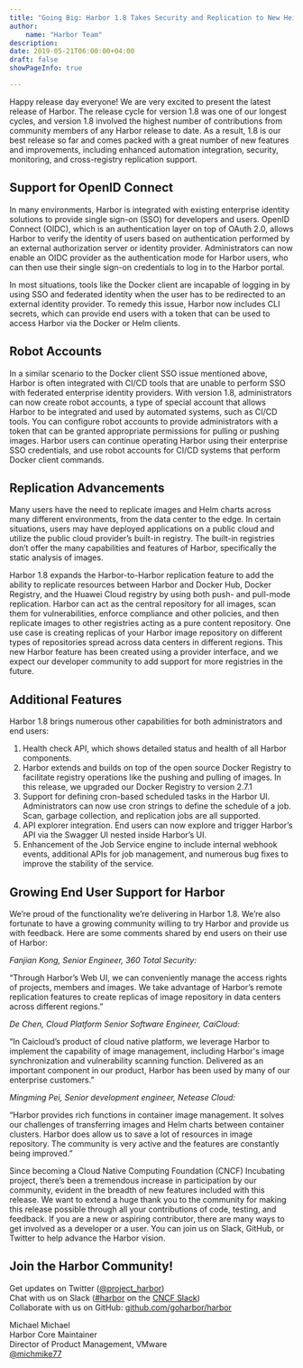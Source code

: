 ```yaml
---
title: "Going Big: Harbor 1.8 Takes Security and Replication to New Heights"
author:
    name: "Harbor Team"
description:
date: 2019-05-21T06:00:00+04:00
draft: false
showPageInfo: true

---
```


Happy release day everyone! We are very excited to present the latest release of Harbor. The release cycle for version 1.8 was one of our longest cycles, and version 1.8 involved the highest number of contributions from community members of any Harbor release to date. As a result, 1.8 is our best release so far and comes packed with a great number of new features and improvements, including enhanced automation integration, security, monitoring, and cross-registry replication support.

## Support for OpenID Connect

In many environments, Harbor is integrated with existing enterprise identity solutions to provide single sign-on (SSO) for developers and users. OpenID Connect (OIDC), which is an authentication layer on top of OAuth 2.0, allows Harbor to verify the identity of users based on authentication performed by an external authorization server or identity provider. Administrators can now enable an OIDC provider as the authentication mode for Harbor users, who can then use their single sign-on credentials to log in to the Harbor portal.

In most situations, tools like the Docker client are incapable of logging in by using SSO and federated identity when the user has to be redirected to an external identity provider. To remedy this issue, Harbor now includes CLI secrets, which can provide end users with a token that can be used to access Harbor via the Docker or Helm clients.

## Robot Accounts

In a similar scenario to the Docker client SSO issue mentioned above, Harbor is often integrated with CI/CD tools that are unable to perform SSO with federated enterprise identity providers. With version 1.8, administrators can now create robot accounts, a type of special account that allows Harbor to be integrated and used by automated systems, such as CI/CD tools. You can configure robot accounts to provide administrators with a token that can be granted appropriate permissions for pulling or pushing images. Harbor users can continue operating Harbor using their enterprise SSO credentials, and use robot accounts for CI/CD systems that perform Docker client commands.

## Replication Advancements

Many users have the need to replicate images and Helm charts across many different environments, from the data center to the edge. In certain situations, users may have deployed applications on a public cloud and utilize the public cloud provider’s built-in registry. The built-in registries don’t offer the many capabilities and features of Harbor, specifically the static analysis of images.

Harbor 1.8 expands the Harbor-to-Harbor replication feature to add the ability to replicate resources between Harbor and Docker Hub, Docker Registry, and the Huawei Cloud registry by using both push- and pull-mode replication. Harbor can act as the central repository for all images, scan them for vulnerabilities, enforce compliance and other policies, and then replicate images to other registries acting as a pure content repository. One use case is creating replicas of your Harbor image repository on different types of repositories spread across data centers in different regions. This new Harbor feature has been created using a provider interface, and we expect our developer community to add support for more registries in the future.

## Additional Features

Harbor 1.8 brings numerous other capabilities for both administrators and end users:
1.	Health check API, which shows detailed status and health of all Harbor components.    
2.	Harbor extends and builds on top of the open source Docker Registry to facilitate registry operations like the pushing and pulling of images. In this release, we upgraded our Docker Registry to version 2.7.1    
3.	Support for defining cron-based scheduled tasks in the Harbor UI. Administrators can now use cron strings to define the schedule of a job. Scan, garbage collection, and replication jobs are all supported.    
4.	API explorer integration. End users can now explore and trigger Harbor’s API via the Swagger UI nested inside Harbor’s UI.    
5.	Enhancement of the Job Service engine to include internal webhook events, additional APIs for job management, and numerous bug fixes to improve the stability of the service.    

## Growing End User Support for Harbor

We’re proud of the functionality we’re delivering in Harbor 1.8. We’re also fortunate to have a growing community willing to try Harbor and provide us with feedback. Here are some comments shared by end users on their use of Harbor:

_Fanjian Kong, Senior Engineer, 360 Total Security:_

“Through Harbor’s Web UI, we can conveniently manage the access rights of projects, members and images. We take advantage of Harbor’s remote replication features to create replicas of image repository in data centers across different regions.”


_De Chen, Cloud Platform Senior Software Engineer, CaiCloud:_

“In Caicloud’s product of cloud native platform, we leverage Harbor to implement the capability of image management, including Harbor's image synchronization and vulnerability scanning function. Delivered as an important component in our product, Harbor has been used by many of our enterprise customers.”


_Mingming Pei, Senior development engineer, Netease Cloud:_

“Harbor provides rich functions in container image management. It solves our challenges of transferring images and Helm charts between container clusters. Harbor does allow us to save a lot of resources in image repository. The community is very active and the features are constantly being improved.”

Since becoming a Cloud Native Computing Foundation (CNCF) Incubating project, there’s been a tremendous increase in participation by our community, evident in the breadth of new features included with this release. We want to extend a huge thank you to the community for making this release possible through all your contributions of code, testing, and feedback. If you are a new or aspiring contributor, there are many ways to get involved as a developer or a user. You can join us on Slack, GitHub, or Twitter to help advance the Harbor vision.

## Join the Harbor Community!

Get updates on Twitter ([@project_harbor](https://twitter.com/project_harbor))  
Chat with us on Slack ([#harbor](https://cloud-native.slack.com/messages/harbor) on the [CNCF Slack](https://slack.cncf.io/))  
Collaborate with us on GitHub: [github.com/goharbor/harbor](https://github.com/goharbor/harbor)

Michael Michael  
Harbor Core Maintainer  
Director of Product Management, VMware  
[@michmike77](https://twitter.com/michmike77)
